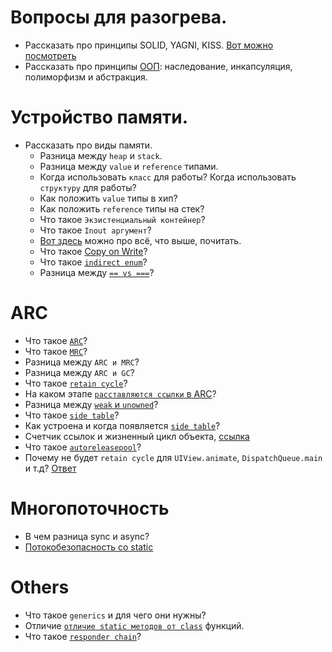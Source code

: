 # Вопросы для разогрева.
- Рассказать про принципы SOLID, YAGNI, KISS. [Вот можно посмотреть](https://www.youtube.com/watch?v=TxZwqVTaCmA) 
- Рассказать про принципы [ООП](https://www.youtube.com/watch?v=-6DWwR_R4Xk): наследование, инкапсуляция, полиморфизм и абстракция.

# Устройство памяти.
- Рассказать про виды памяти.
  - Разница между `heap` и `stack`. 
  - Разница между `value` и `reference` типами. 
  - Когда использовать `класс` для работы? Когда использовать `структуру` для работы? 
  - Как положить `value` типы в хип?
  - Как положить `reference` типы на стек?
  - Что такое `Экзистенциальный контейнер`?
  - Что такое `Inout аргумент`?
  - [Вот здесь](https://github.com/SomeStay07/iOS-Developer-Roadmap/blob/main/roadmap/memory%20management/Data%20type.md) можно про всё, что выше, почитать.
  - Что такое [Copy on Write](https://github.com/SomeStay07/iOS-Developer-Roadmap/blob/main/roadmap/memory%20management/Copy%20on%20write.md)?
  - Что такое [`indirect enum`](https://stackoverflow.com/a/37533442)?
  - Разница между [`== vs ===`](https://stackoverflow.com/a/50645846)?

# ARC
- Что такое [`ARC`](https://youtu.be/SnvZwVgoUrI?t=159)?
- Что такое [`MRC`](https://youtu.be/SnvZwVgoUrI?t=25)?
- Разница между `ARC и MRC`?
- Разница между `ARC и GC`?
- Что такое [`retain cycle`](https://youtu.be/SnvZwVgoUrI?t=225)?
- На каком этапе [`расставляются ссылки` в ARC](https://youtu.be/SnvZwVgoUrI?t=174)?
- Разница между [`weak` и `unowned`]()?
- Что такое [`side table`](https://github.com/SomeStay07/iOS-Developer-Roadmap/blob/main/roadmap/memory%20management/ARC/Side%20table%20and%20object%20reletionship.md#side-table)?
- Как устроена и когда появляется [`side table`](https://github.com/SomeStay07/iOS-Developer-Roadmap/blob/main/roadmap/memory%20management/ARC/Side%20table%20and%20object%20reletionship.md#как-устроена-side-table)?
- Счетчик ссылок и жизненный цикл объекта, [ссылка](https://github.com/SomeStay07/iOS-Developer-Roadmap/blob/main/roadmap/memory%20management/ARC/Side%20table%20and%20object%20reletionship.md#счетчик-ссылок)
- Что такое [`autoreleasepool`](https://swiftrocks.com/autoreleasepool-in-swift)?
- Почему не будет `retain cycle` для `UIView.animate`, `DispatchQueue.main` и т.д? [Ответ](https://stackoverflow.com/a/48420485)

# Многопоточность
- В чем разница sync и async?
- [Потокобезопасность со static](https://stackoverflow.com/a/58038780)

# Others
- Что такое `generics` и для чего они нужны?
- Отличие [`отличие static методов от class`](https://habr.com/ru/sandbox/146984/) функций.
- Что такое [`responder chain`](https://habr.com/ru/post/464463/)?
